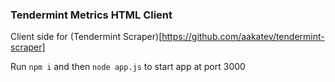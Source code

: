 ### Tendermint Metrics HTML Client

Client side for (Tendermint Scraper)[https://github.com/aakatev/tendermint-scraper]

Run <code>npm i</code> and then <code>node app.js</code> to start app at port 3000